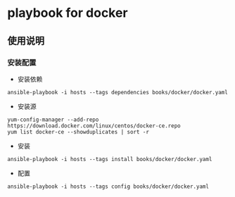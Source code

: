 # playbook for docker

## 使用说明

### 安装配置
- 安装依赖
```
ansible-playbook -i hosts --tags dependencies books/docker/docker.yaml
```
- 安装源
```
yum-config-manager --add-repo https://download.docker.com/linux/centos/docker-ce.repo
yum list docker-ce --showduplicates | sort -r
```
- 安装
```
ansible-playbook -i hosts --tags install books/docker/docker.yaml
```
- 配置
```
ansible-playbook -i hosts --tags config books/docker/docker.yaml
```
